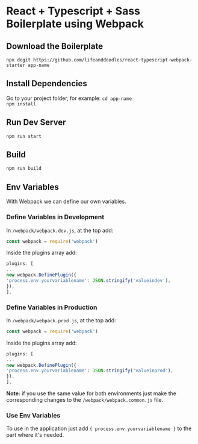 # React + Typescript + Sass Boilerplate using Webpack

## Download the Boilerplate

`npx degit https://github.com/lifeanddoodles/react-typescript-webpack-starter app-name`

## Install Dependencies

Go to your project folder, for example: `cd app-name`  
`npm install`

## Run Dev Server

`npm run start`

## Build

`npm run build`

## Env Variables

With Webpack we can define our own variables.

### Define Variables in Development

In `/webpack/webpack.dev.js`, at the top add:

```javascript
const webpack = require('webpack')
```

Inside the plugins array add:

```javascript
plugins: [
...
new webpack.DefinePlugin({
'process.env.yourvariablename': JSON.stringify('valueindev'),
}),
],
```

### Define Variables in Production

In `/webpack/webpack.prod.js`, at the top add:

```javascript
const webpack = require('webpack')
```

Inside the plugins array add:

```javascript
plugins: [
...
new webpack.DefinePlugin({
'process.env.yourvariablename': JSON.stringify('valueinprod'),
}),
],
```

**Note:** if you use the same value for both environments just make the corresponding changes to the `/webpack/webpack.common.js` file.

### Use Env Variables

To use in the application just add `{ process.env.yourvariablename }` to the part where it's needed.
